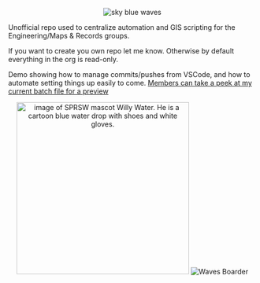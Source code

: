 <p align="center">
    <img src="https://github.com/user-attachments/assets/e4179cf3-b143-4e52-a59b-462c6b46c30c" title="sky blue waves">
</p>
Unofficial repo used to centralize automation and GIS scripting for the Engineering/Maps & Records groups. 

If you want to create you own repo let me know. Otherwise by default everything in the org is read-only.

Demo showing how to manage commits/pushes from VSCode, and how to automate setting things up easily to come. 
[Members can take a peek at my current batch file for a preview](https://github.com/SPRWS-MR/Nathan/blob/main/misc/_Start_of_Week.bat)
<p align="center">
  <img src="https://github.com/user-attachments/assets/7b815520-fa00-44cf-ba76-c9e28e939f83" width="350" title="image of SPRSW mascot Willy Water. He is a cartoon blue water drop with shoes and white gloves.">
  <img src="https://github.com/user-attachments/assets/40a383b2-3e77-4997-92df-f5d878af4dad" title="Waves Boarder">
</p>


